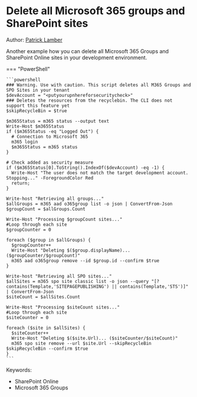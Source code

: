 # Delete all Microsoft 365 groups and SharePoint sites

Author: [Patrick Lamber](https://www.nubo.eu/Delete-All-SPO-Sites-And-M365-Groups/)

Another example how you can delete all Microsoft 365 Groups and SharePoint Online sites in your development environment.

=== "PowerShell"

    ```powershell
    ### Warning. Use with caution. This script deletes all M365 Groups and SPO Sites in your tenant
    $devAccount = "<putyourupnhereforsecuritycheck>"
    ### Deletes the resources from the recyclebin. The CLI does not support this feature yet
    $skipRecycleBin = $true

    $m365Status = m365 status --output text
    Write-Host $m365Status
    if ($m365Status -eq "Logged Out") {
      # Connection to Microsoft 365
      m365 login
      $m365Status = m365 status
    }

    # Check added as security measure
    if ($m365Status[0].ToString().IndexOf($devAccount) -eq -1) {
      Write-Host "The user does not match the target development account. Stopping..." -ForegroundColor Red
      return;
    }

    Write-host "Retrieving all groups..."
    $allGroups = m365 aad o365group list -o json | ConvertFrom-Json
    $groupCount = $allGroups.Count

    Write-Host "Processing $groupCount sites..."
    #Loop through each site
    $groupCounter = 0

    foreach ($group in $allGroups) {
      $groupCounter++
      Write-Host "Deleting $($group.displayName)... ($groupCounter/$groupCount)"
      m365 aad o365group remove --id $group.id --confirm $true
    }

    Write-host "Retrieving all SPO sites..."
    $allSites = m365 spo site classic list -o json --query "[?contains(Template,'SITEPAGEPUBLISHING') || contains(Template,'STS')]" | ConvertFrom-Json
    $siteCount = $allSites.Count

    Write-Host "Processing $siteCount sites..."
    #Loop through each site
    $siteCounter = 0

    foreach ($site in $allSites) {
      $siteCounter++
      Write-Host "Deleting $($site.Url)... ($siteCounter/$siteCount)"
      m365 spo site remove --url $site.Url --skipRecycleBin $skipRecycleBin --confirm $true
    }
    ```

Keywords:

- SharePoint Online
- Microsoft 365 Groups
